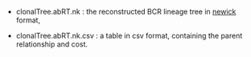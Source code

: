 
- clonalTree.abRT.nk : the reconstructed BCR lineage tree in [newick](https://en.wikipedia.org/wiki/Newick_format) format,

- clonalTree.abRT.nk.csv :  a table in csv format, containing the parent relationship and cost.

